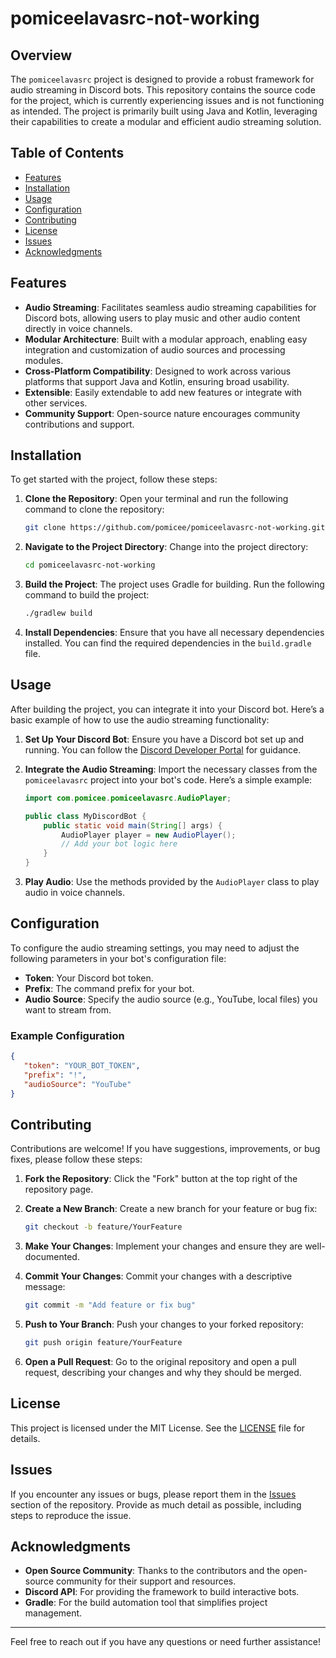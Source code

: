 # pomiceelavasrc-not-working

## Overview

The `pomiceelavasrc` project is designed to provide a robust framework for audio streaming in Discord bots. This repository contains the source code for the project, which is currently experiencing issues and is not functioning as intended. The project is primarily built using Java and Kotlin, leveraging their capabilities to create a modular and efficient audio streaming solution.

## Table of Contents

- [Features](#features)
- [Installation](#installation)
- [Usage](#usage)
- [Configuration](#configuration)
- [Contributing](#contributing)
- [License](#license)
- [Issues](#issues)
- [Acknowledgments](#acknowledgments)

## Features

- **Audio Streaming**: Facilitates seamless audio streaming capabilities for Discord bots, allowing users to play music and other audio content directly in voice channels.
- **Modular Architecture**: Built with a modular approach, enabling easy integration and customization of audio sources and processing modules.
- **Cross-Platform Compatibility**: Designed to work across various platforms that support Java and Kotlin, ensuring broad usability.
- **Extensible**: Easily extendable to add new features or integrate with other services.
- **Community Support**: Open-source nature encourages community contributions and support.

## Installation

To get started with the project, follow these steps:

1. **Clone the Repository**:
   Open your terminal and run the following command to clone the repository:
   ```bash
   git clone https://github.com/pomicee/pomiceelavasrc-not-working.git
   ```

2. **Navigate to the Project Directory**:
   Change into the project directory:
   ```bash
   cd pomiceelavasrc-not-working
   ```

3. **Build the Project**:
   The project uses Gradle for building. Run the following command to build the project:
   ```bash
   ./gradlew build
   ```

4. **Install Dependencies**:
   Ensure that you have all necessary dependencies installed. You can find the required dependencies in the `build.gradle` file.

## Usage

After building the project, you can integrate it into your Discord bot. Here’s a basic example of how to use the audio streaming functionality:

1. **Set Up Your Discord Bot**:
   Ensure you have a Discord bot set up and running. You can follow the [Discord Developer Portal](https://discord.com/developers/docs/intro) for guidance.

2. **Integrate the Audio Streaming**:
   Import the necessary classes from the `pomiceelavasrc` project into your bot's code. Here’s a simple example:
   ```java
   import com.pomicee.pomiceelavasrc.AudioPlayer;

   public class MyDiscordBot {
       public static void main(String[] args) {
           AudioPlayer player = new AudioPlayer();
           // Add your bot logic here
       }
   }
   ```

3. **Play Audio**:
   Use the methods provided by the `AudioPlayer` class to play audio in voice channels.

## Configuration

To configure the audio streaming settings, you may need to adjust the following parameters in your bot's configuration file:

- **Token**: Your Discord bot token.
- **Prefix**: The command prefix for your bot.
- **Audio Source**: Specify the audio source (e.g., YouTube, local files) you want to stream from.

### Example Configuration

```json
{
   "token": "YOUR_BOT_TOKEN",
   "prefix": "!",
   "audioSource": "YouTube"
}
```

## Contributing

Contributions are welcome! If you have suggestions, improvements, or bug fixes, please follow these steps:

1. **Fork the Repository**:
   Click the "Fork" button at the top right of the repository page.

2. **Create a New Branch**:
   Create a new branch for your feature or bug fix:
   ```bash
   git checkout -b feature/YourFeature
   ```

3. **Make Your Changes**:
   Implement your changes and ensure they are well-documented.

4. **Commit Your Changes**:
   Commit your changes with a descriptive message:
   ```bash
   git commit -m "Add feature or fix bug"
   ```

5. **Push to Your Branch**:
   Push your changes to your forked repository:
   ```bash
   git push origin feature/YourFeature
   ```

6. **Open a Pull Request**:
   Go to the original repository and open a pull request, describing your changes and why they should be merged.

## License

This project is licensed under the MIT License. See the [LICENSE](LICENSE) file for details.

## Issues

If you encounter any issues or bugs, please report them in the [Issues](https://github.com/pomicee/pomiceelavasrc-not-working/issues) section of the repository. Provide as much detail as possible, including steps to reproduce the issue.

## Acknowledgments

- **Open Source Community**: Thanks to the contributors and the open-source community for their support and resources.
- **Discord API**: For providing the framework to build interactive bots.
- **Gradle**: For the build automation tool that simplifies project management.

---

Feel free to reach out if you have any questions or need further assistance!
